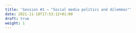 ```yaml
---
title: 'Session #1 — "Social media politics and dilemmas"'
date: 2021-11-18T17:53:12+01:00
draft: true
weight: 1
---
```


